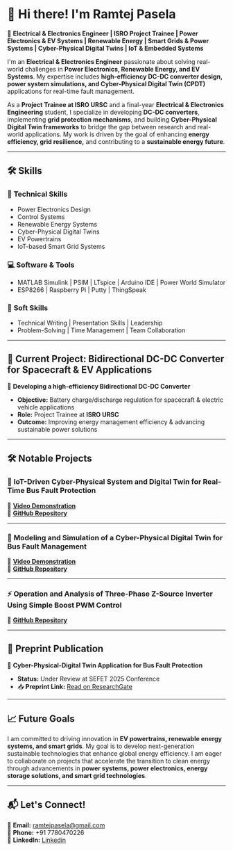 # 👋 Hi there! I'm **Ramtej Pasela**  

🚀 **Electrical & Electronics Engineer | ISRO Project Trainee | Power Electronics & EV Systems | Renewable Energy | Smart Grids & Power Systems | Cyber-Physical Digital Twins | IoT & Embedded Systems**  


I'm an **Electrical & Electronics Engineer** passionate about solving real-world challenges in **Power Electronics, Renewable Energy, and EV Systems**. My expertise includes **high-efficiency DC-DC converter design, power system simulations, and Cyber-Physical Digital Twin (CPDT)** applications for real-time fault management.  

As a **Project Trainee at ISRO URSC** and a final-year **Electrical & Electronics Engineering** student, I specialize in developing **DC-DC converters**, implementing **grid protection mechanisms**, and building **Cyber-Physical Digital Twin frameworks** to bridge the gap between research and real-world applications. My work is driven by the goal of enhancing **energy efficiency, grid resilience,** and contributing to a **sustainable energy future**.  

---

## 🛠 **Skills**  

### 🔌 **Technical Skills**  
- Power Electronics Design  
- Control Systems  
- Renewable Energy Systems  
- Cyber-Physical Digital Twins  
- EV Powertrains  
- IoT-based Smart Grid Systems  

### 💻 **Software & Tools**  
- MATLAB Simulink | PSIM | LTspice | Arduino IDE | Power World Simulator  
- ESP8266 | Raspberry Pi | Putty | ThingSpeak  

### 🌟 **Soft Skills**  
- Technical Writing | Presentation Skills | Leadership  
- Problem-Solving | Time Management | Team Collaboration  

---

## 🚀 **Current Project: Bidirectional DC-DC Converter for Spacecraft & EV Applications**  

🔋 **Developing a high-efficiency Bidirectional DC-DC Converter**  
- **Objective:** Battery charge/discharge regulation for spacecraft & electric vehicle applications  
- **Role:** Project Trainee at **ISRO URSC**  
- **Outcome:** Improving energy management efficiency & advancing sustainable power solutions  

---

## 🛠 **Notable Projects**  

### 🔎 **IoT-Driven Cyber-Physical System and Digital Twin for Real-Time Bus Fault Protection**  
🎥 **[Video Demonstration](https://youtu.be/1SOuRba_OvU)**  
🎯 **[GitHub Repository](https://github.com/RAMTEJPASELA/IoT-CPS-Digital-Twin-Fault-Protection/blob/main/README.md)**  

---

### 🔎 **Modeling and Simulation of a Cyber-Physical Digital Twin for Bus Fault Management**  
🎥 **[Video Demonstration](https://youtu.be/wIhd6TCpo74)**  
🎯 **[GitHub Repository](https://github.com/RAMTEJPASELA/Modeling-and-Simulation-of-Cyber-Physical-Digital-Twin/blob/main/README.md)**  

---

### ⚡ **Operation and Analysis of Three-Phase Z-Source Inverter Using Simple Boost PWM Control**  
🎯 **[GitHub Repository](https://github.com/RAMTEJPASELA/Three-Phase-ZSI-Simple-Boost-PWM/blob/main/README.md)**  

---

## 📄 **Preprint Publication**  

📘 **Cyber-Physical-Digital Twin Application for Bus Fault Protection**  
- **Status:** Under Review at SEFET 2025 Conference  
- 📥 **Preprint Link:** [Read on ResearchGate](https://www.researchgate.net/publication/390321499_Cyber-Physical-Digital_Twin_Application_for_Bus_Fault_Protection)  

---

## 📈 **Future Goals**  

I am committed to driving innovation in **EV powertrains, renewable energy systems, and smart grids**. My goal is to develop next-generation sustainable technologies that enhance global energy efficiency. I am eager to collaborate on projects that accelerate the transition to clean energy through advancements in **power systems, power electronics, energy storage solutions, and smart grid technologies**.  


---

## 📬 **Let's Connect!**  

📧 **Email:** [ramtejpasela@gmail.com](mailto:ramtejpasela@gmail.com)  
📱 **Phone:** +91 7780470226  
💼 **LinkedIn:** [Linkedin](https://www.linkedin.com/in/paselaramtej)  


